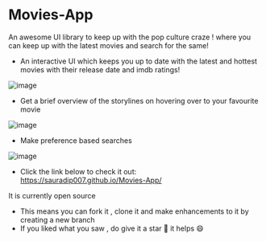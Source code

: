 # Movies-App
An awesome UI library to keep up with the pop culture craze ! where you can keep up with the latest movies and search for the same!
- An interactive UI which keeps you up to date with the latest and hottest movies with their release date and imdb ratings!

![image](https://user-images.githubusercontent.com/71842251/155231944-08513280-7a9c-4ead-bd6e-fb333f639be9.png)

- Get a brief overview of the storylines on hovering over to your favourite movie

![image](https://user-images.githubusercontent.com/71842251/155232079-158c80a5-90b6-4c47-91e7-8321d9382956.png)

- Make preference based searches

![image](https://user-images.githubusercontent.com/71842251/155232163-0a97d027-75e4-4d99-9fde-cf5ff94468d8.png)

- Click the link below to check it out:
https://sauradip007.github.io/Movies-App/

It is currently open source
- This means you can fork it , clone it and make enhancements to it by creating a new branch
- If you liked what you saw , do give it a star 🌟 it helps 😄


